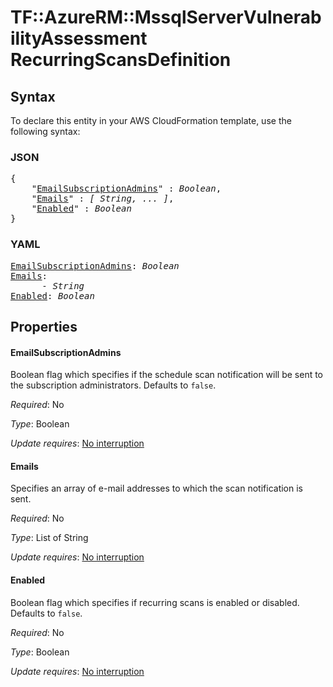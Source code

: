 # TF::AzureRM::MssqlServerVulnerabilityAssessment RecurringScansDefinition

## Syntax

To declare this entity in your AWS CloudFormation template, use the following syntax:

### JSON

<pre>
{
    "<a href="#emailsubscriptionadmins" title="EmailSubscriptionAdmins">EmailSubscriptionAdmins</a>" : <i>Boolean</i>,
    "<a href="#emails" title="Emails">Emails</a>" : <i>[ String, ... ]</i>,
    "<a href="#enabled" title="Enabled">Enabled</a>" : <i>Boolean</i>
}
</pre>

### YAML

<pre>
<a href="#emailsubscriptionadmins" title="EmailSubscriptionAdmins">EmailSubscriptionAdmins</a>: <i>Boolean</i>
<a href="#emails" title="Emails">Emails</a>: <i>
      - String</i>
<a href="#enabled" title="Enabled">Enabled</a>: <i>Boolean</i>
</pre>

## Properties

#### EmailSubscriptionAdmins

Boolean flag which specifies if the schedule scan notification will be sent to the subscription administrators. Defaults to `false`.

_Required_: No

_Type_: Boolean

_Update requires_: [No interruption](https://docs.aws.amazon.com/AWSCloudFormation/latest/UserGuide/using-cfn-updating-stacks-update-behaviors.html#update-no-interrupt)

#### Emails

Specifies an array of e-mail addresses to which the scan notification is sent.

_Required_: No

_Type_: List of String

_Update requires_: [No interruption](https://docs.aws.amazon.com/AWSCloudFormation/latest/UserGuide/using-cfn-updating-stacks-update-behaviors.html#update-no-interrupt)

#### Enabled

Boolean flag which specifies if recurring scans is enabled or disabled. Defaults to `false`.

_Required_: No

_Type_: Boolean

_Update requires_: [No interruption](https://docs.aws.amazon.com/AWSCloudFormation/latest/UserGuide/using-cfn-updating-stacks-update-behaviors.html#update-no-interrupt)

